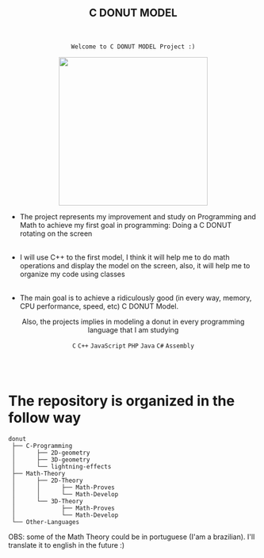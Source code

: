 <h2 align="center">C DONUT MODEL</h2>

<br>

<div align="center">  
 
 ```Welcome to C DONUT MODEL Project :)```</div>

<div align="center">
 <img src="https://github.com/p-p3/donut/assets/99832312/267f3b4b-74c2-4ae1-9252-e841c57e5198" width="300" />
  </div>


+ The project represents my improvement and study on Programming and Math to achieve my first goal in programming: Doing a C DONUT rotating on the screen<br><br>

 + I will use C++ to the first model, I think it will help me to do math operations and display the model on the screen, 
also, it will help me to organize my code using classes <br><br>

 + The main goal is to achieve a ridiculously good (in every way, memory, CPU performance, speed, etc) C DONUT Model.

<div align="center">
Also, the projects implies in modeling a donut in every programming language that I am studying
 
```C``` ```C++``` ```JavaScript``` ```PHP``` ```Java``` ```C#``` ```Assembly```
</div>
<br><br>

The repository is organized in the follow way
===

~~~
donut
 ├── C-Programming
 │      ├── 2D-geometry
 │      ├── 3D-geometry
 │      └── lightning-effects   
 ├── Math-Theory
 │      ├── 2D-Theory
 │      │      ├── Math-Proves
 │      │      └── Math-Develop     
 │      └── 3D-Theory 
 │             ├── Math-Proves
 │             └── Math-Develop     
 └── Other-Languages
~~~

OBS: some of the Math Theory could be in portuguese (I'am a brazilian). I'll translate it to english in the future :)
